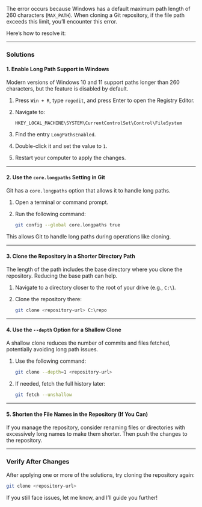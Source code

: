 The error occurs because Windows has a default maximum path length of 260 characters (`MAX_PATH`). When cloning a Git repository, if the file path exceeds this limit, you’ll encounter this error.

Here’s how to resolve it:

---

### **Solutions**

#### **1. Enable Long Path Support in Windows**

Modern versions of Windows 10 and 11 support paths longer than 260 characters, but the feature is disabled by default.

1. Press `Win + R`, type `regedit`, and press Enter to open the Registry Editor.
2. Navigate to:
    
    ```
    HKEY_LOCAL_MACHINE\SYSTEM\CurrentControlSet\Control\FileSystem
    ```
    
3. Find the entry `LongPathsEnabled`.
4. Double-click it and set the value to `1`.
5. Restart your computer to apply the changes.

---

#### **2. Use the `core.longpaths` Setting in Git**

Git has a `core.longpaths` option that allows it to handle long paths.

1. Open a terminal or command prompt.
2. Run the following command:
    
    ```bash
    git config --global core.longpaths true
    ```
    

This allows Git to handle long paths during operations like cloning.

---

#### **3. Clone the Repository in a Shorter Directory Path**

The length of the path includes the base directory where you clone the repository. Reducing the base path can help.

1. Navigate to a directory closer to the root of your drive (e.g., `C:\`).
2. Clone the repository there:
    
    ```bash
    git clone <repository-url> C:\repo
    ```
    

---

#### **4. Use the `--depth` Option for a Shallow Clone**

A shallow clone reduces the number of commits and files fetched, potentially avoiding long path issues.

1. Use the following command:
    
    ```bash
    git clone --depth=1 <repository-url>
    ```
    
2. If needed, fetch the full history later:
    
    ```bash
    git fetch --unshallow
    ```
    

---

#### **5. Shorten the File Names in the Repository (If You Can)**

If you manage the repository, consider renaming files or directories with excessively long names to make them shorter. Then push the changes to the repository.

---

### **Verify After Changes**

After applying one or more of the solutions, try cloning the repository again:

```bash
git clone <repository-url>
```

If you still face issues, let me know, and I’ll guide you further!
